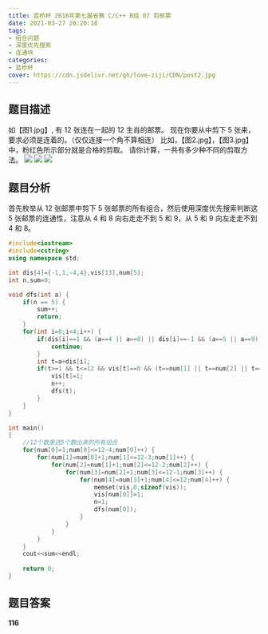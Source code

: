 ```yaml
---
title: 蓝桥杯 2016年第七届省赛 C/C++ B组 07 剪邮票
date: 2021-03-27 20:20:18
tags:
- 组合问题
- 深度优先搜索
- 连通块
categories:
- 蓝桥杯
cover: https://cdn.jsdelivr.net/gh/love-ziji/CDN/post2.jpg
---
```


## 题目描述

如【图1.jpg】, 有 12 张连在一起的 12 生肖的邮票。
现在你要从中剪下 5 张来，要求必须是连着的。（仅仅连接一个角不算相连）
比如，【图2.jpg】，【图3.jpg】中，粉红色所示部分就是合格的剪取。
请你计算，一共有多少种不同的剪取方法。
![](https://cdn.jsdelivr.net/gh/love-ziji/LANQIAO/2016071.jpg)
![](https://cdn.jsdelivr.net/gh/love-ziji/LANQIAO/2016072.jpg)
![](https://cdn.jsdelivr.net/gh/love-ziji/LANQIAO/2016073.jpg)

## 题目分析

首先枚举从 12 张邮票中剪下 5 张邮票的所有组合，然后使用深度优先搜索判断这 5 张邮票的连通性，注意从 4 和 8 向右走走不到 5 和 9，从 5 和 9 向左走走不到 4 和 8。

```c++
#include<iostream>
#include<cstring>
using namespace std;

int dis[4]={-1,1,-4,4},vis[13],num[5];
int n,sum=0;

void dfs(int a) {
	if(n == 5) {
		sum++;
		return;
	}
	for(int i=0;i<4;i++) {
		if(dis[i]==1 && (a==4 || a==8) || dis[i]==-1 && (a==5 || a==9)) {
			continue;
		}
		int t=a+dis[i];
		if(t>=1 && t<=12 && vis[t]==0 && (t==num[1] || t==num[2] || t==num[3] || t==num[4])) {
			vis[t]=1;
			n++;
			dfs(t);
		}
	}
}

int main()
{
	//12个数里选5个数出来的所有组合
	for(num[0]=1;num[0]<=12-4;num[0]++) {
		for(num[1]=num[0]+1;num[1]<=12-3;num[1]++) {
			for(num[2]=num[1]+1;num[2]<=12-2;num[2]++) {
				for(num[3]=num[2]+1;num[3]<=12-1;num[3]++) {
					for(num[4]=num[3]+1;num[4]<=12;num[4]++) {
						memset(vis,0,sizeof(vis));
						vis[num[0]]=1;
						n=1;
						dfs(num[0]);
					}
				}
			}
		}
	}
	cout<<sum<<endl;
	
	return 0;
}
```

## 题目答案

**116**

